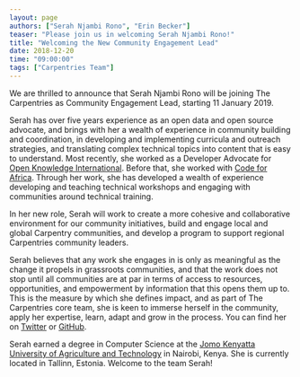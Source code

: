 ```yaml
---
layout: page
authors: ["Serah Njambi Rono", "Erin Becker"]
teaser: "Please join us in welcoming Serah Njambi Rono!"
title: "Welcoming the New Community Engagement Lead"
date: 2018-12-20
time: "09:00:00"
tags: ["Carpentries Team"]
---
```


We are thrilled to announce that Serah Njambi Rono will be joining The Carpentries as Community Engagement Lead, starting 11 January 2019.

Serah has over five years experience as an open data and open source
advocate, and brings with her a wealth of experience in community building and coordination, in developing and implementing curricula
and outreach strategies, and translating complex technical topics into content that is easy to understand. Most recently, she worked as
a Developer Advocate for [Open Knowledge International](https://okfn.org/). Before that, she worked with [Code for Africa](https://codeforafrica.org/).
Through her work, she has developed a wealth of experience developing and teaching technical workshops and engaging with communities
around technical training. 

In her new role, Serah will work to create a more cohesive and collaborative environment for our community initiatives, build and engage
local and global Carpentry communities, and develop a program to support regional Carpentries community leaders.

Serah believes that any work she engages in is only as meaningful as the change it propels in grassroots communities, and that the work
does not stop until all communities are at par in terms of access to resources, opportunities, and empowerment by information that this
opens them up to. This is the measure by which she defines impact, and as part of The Carpentries core team, she is keen to immerse herself
in the community, apply her expertise, learn, adapt and grow in the process. You can find her on [Twitter](https://twitter.com/serahrono) or 
[GitHub](https://github.com/serahrono).

Serah earned a degree in Computer Science at the [Jomo Kenyatta University of Agriculture and Technology](http://www.jkuat.ac.ke/) 
in Nairobi, Kenya. She is currently located in Tallinn, Estonia. Welcome to the team Serah! 
